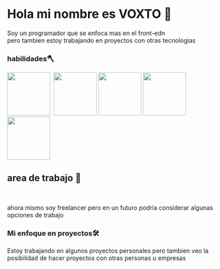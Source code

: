 ### <h1>Hola mi nombre es VOXTO 👋</h1>

Soy un programador que se enfoca mas en el front-edn<br> pero tambien estoy trabajando en proyectos con otras tecnologias

<h3>habilidades🪓</h3>
<div>
<img src="https://upload.wikimedia.org/wikipedia/commons/6/6a/JavaScript-logo.png" width=100px height=100px style="display: inline-block">&nbsp;
<img src="https://cdn4.iconfinder.com/data/icons/social-media-logos-6/512/121-css3-512.png" width=100px height=100px style="display: inline-block">
<img src="https://cdn-icons-png.flaticon.com/512/732/732212.png" width=100px height=100px style="display: inline-block">
<img src="https://upload.wikimedia.org/wikipedia/commons/thumb/1/18/ISO_C%2B%2B_Logo.svg/1822px-ISO_C%2B%2B_Logo.svg.png" width=100px  style="display: inline-block">
<img src="https://git-scm.com/images/logos/downloads/Git-Icon-1788C.png" width=100px  style="display: inline-block">


</div>


<h2>area de trabajo 👷‍</h2><br>
<p>ahora mismo soy freelancer pero en un futuro podria considerar algunas opciones de trabajo</p>

<h3>Mi enfoque en proyectos🛠️</h3>
<p>Estoy trabajando en algunos proyectos personales pero tambien veo la posibilidad de hacer proyectos con otras personas u empresas</p>
<!--
**V0XTO/V0XTO** is a ✨ _special_ ✨ repository because its `README.md` (this file) appears on your GitHub profile.

Here are some ideas to get you started:

- 🔭 I’m currently working on ...
- 🌱 I’m currently learning ...
- 👯 I’m looking to collaborate on ...
- 🤔 I’m looking for help with ...
- 💬 Ask me about ...
- 📫 How to reach me: ...
- 😄 Pronouns: ...
- ⚡ Fun fact: ...
-->
